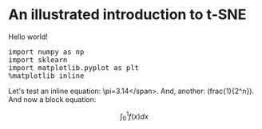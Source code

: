 # An illustrated introduction to t-SNE

Hello world!

<pre data-code-language="python"
     data-executable="true"
     data-type="programlisting">
import numpy as np
import sklearn
import matplotlib.pyplot as plt
%matplotlib inline
</pre>

Let's test an inline equation: <span class="math-tex" data-type="tex">\\pi=3.14\</span>. And, another: <span data-type="tex">\(frac{1}{2^n}\)</span>.  And now a block equation:

<span class="math-tex" data-type="tex">$$\int_0^1 f(x)dx$$</span>
